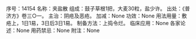 序号：14154
名称：夹盐散
组成：鼓子草根1把，大麦30粒，盐少许。
出处：《普济方》卷三○一。
主治：阴疮及恶疮。
加减：None
功效：None
用法用量：敷疮上，1日1易，3日后3日1易。
制备方法：上捣令烂。
临床应用：None
各家论述：None
用药禁忌：None
附注：None
